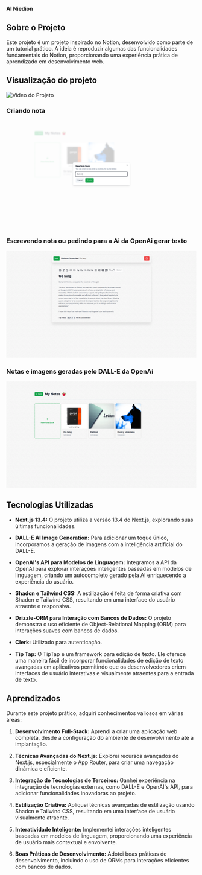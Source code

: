 **AI Niedion**

## Sobre o Projeto

Este projeto é um projeto inspirado no Notion, desenvolvido como parte de um tutorial prático. A ideia é reproduzir algumas das funcionalidades fundamentais do Notion, proporcionando uma experiência prática de aprendizado em desenvolvimento web.

## Visualização do projeto

![Video do Projeto](./public/ai-niedion-video.gif)

### **Criando nota**
![Imagem projeto](./public/1ai.png)


### **Escrevendo nota ou pedindo para a Ai da OpenAi gerar texto**
![Imagem projeto](./public/2ai.png)

### **Notas e imagens geradas pelo DALL-E da OpenAi**
![Imagem projeto](./public/3ai.png)


## Tecnologias Utilizadas

- **Next.js 13.4:**
  O projeto utiliza a versão 13.4 do Next.js, explorando suas últimas funcionalidades.

- **DALL-E AI Image Generation:**
  Para adicionar um toque único, incorporamos a geração de imagens com a inteligência artificial do DALL-E.

- **OpenAI's API para Modelos de Linguagem:**
  Integramos a API da OpenAI para explorar interações inteligentes baseadas em modelos de linguagem, criando um autocompleto gerado pela AI enriquecendo a experiência do usuário.

- **Shadcn e Tailwind CSS:**
  A estilização é feita de forma criativa com Shadcn e Tailwind CSS, resultando em uma interface do usuário atraente e responsiva.

- **Drizzle-ORM para Interação com Bancos de Dados:**
  O projeto demonstra o uso eficiente de Object-Relational Mapping (ORM) para interações suaves com bancos de dados.

- **Clerk:** Utilizado para autenticação.

- **Tip Tap:** O TipTap é um framework para edição de texto. Ele oferece uma maneira fácil de incorporar funcionalidades de edição de texto avançadas em aplicativos permitindo que os desenvolvedores criem interfaces de usuário interativas e visualmente atraentes para a entrada de texto.

## Aprendizados

Durante este projeto prático, adquiri conhecimentos valiosos em várias áreas:

1. **Desenvolvimento Full-Stack:**
   Aprendi a criar uma aplicação web completa, desde a configuração do ambiente de desenvolvimento até a implantação.

2. **Técnicas Avançadas do Next.js:**
   Explorei recursos avançados do Next.js, especialmente o App Router, para criar uma navegação dinâmica e eficiente.

3. **Integração de Tecnologias de Terceiros:**
   Ganhei experiência na integração de tecnologias externas, como DALL-E e OpenAI's API, para adicionar funcionalidades inovadoras ao projeto.

4. **Estilização Criativa:**
   Apliquei técnicas avançadas de estilização usando Shadcn e Tailwind CSS, resultando em uma interface de usuário visualmente atraente.

5. **Interatividade Inteligente:**
   Implementei interações inteligentes baseadas em modelos de linguagem, proporcionando uma experiência de usuário mais contextual e envolvente.

6. **Boas Práticas de Desenvolvimento:**
   Adotei boas práticas de desenvolvimento, incluindo o uso de ORMs para interações eficientes com bancos de dados.
